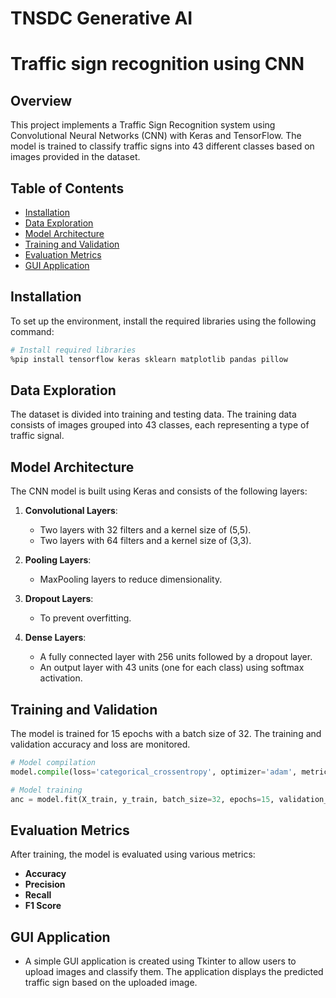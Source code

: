 # TNSDC Generative AI  

# Traffic sign recognition using CNN


## Overview

This project implements a Traffic Sign Recognition system using Convolutional Neural Networks (CNN) with Keras and TensorFlow. The model is trained to classify traffic signs into 43 different classes based on images provided in the dataset.

## Table of Contents

- [Installation](#installation)
- [Data Exploration](#data-exploration)
- [Model Architecture](#model-architecture)
- [Training and Validation](#training-and-validation)
- [Evaluation Metrics](#evaluation-metrics)
- [GUI Application](#gui-application)


## Installation

To set up the environment, install the required libraries using the following command:

```bash
# Install required libraries
%pip install tensorflow keras sklearn matplotlib pandas pillow
```

## Data Exploration

The dataset is divided into training and testing data. The training data consists of images grouped into 43 classes, each representing a type of traffic signal.

## Model Architecture

The CNN model is built using Keras and consists of the following layers:

1. **Convolutional Layers**:
   - Two layers with 32 filters and a kernel size of (5,5).
   - Two layers with 64 filters and a kernel size of (3,3).

2. **Pooling Layers**:
   - MaxPooling layers to reduce dimensionality.

3. **Dropout Layers**:
   - To prevent overfitting.

4. **Dense Layers**:
   - A fully connected layer with 256 units followed by a dropout layer.
   - An output layer with 43 units (one for each class) using softmax activation.

## Training and Validation

The model is trained for 15 epochs with a batch size of 32. The training and validation accuracy and loss are monitored.

```python
# Model compilation
model.compile(loss='categorical_crossentropy', optimizer='adam', metrics=['accuracy'])

# Model training
anc = model.fit(X_train, y_train, batch_size=32, epochs=15, validation_data=(X_test, y_test))

```
## Evaluation Metrics

After training, the model is evaluated using various metrics:

- **Accuracy**
- **Precision**
- **Recall**
- **F1 Score**

## GUI Application
- A simple GUI application is created using Tkinter to allow users to upload images and classify them. The application displays the predicted traffic sign based on the uploaded image.

